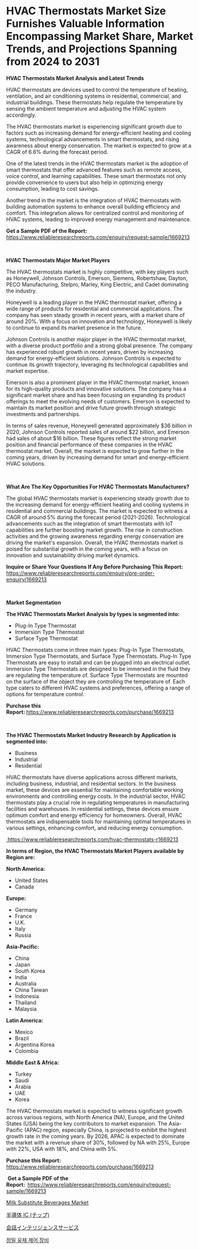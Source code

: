 <p><h1>HVAC Thermostats Market Size Furnishes Valuable Information Encompassing Market Share, Market Trends, and Projections Spanning from 2024 to 2031</h1></p><p><strong>HVAC Thermostats Market Analysis and Latest Trends</strong></p>
<p><p>HVAC thermostats are devices used to control the temperature of heating, ventilation, and air conditioning systems in residential, commercial, and industrial buildings. These thermostats help regulate the temperature by sensing the ambient temperature and adjusting the HVAC system accordingly.</p><p>The HVAC thermostats market is experiencing significant growth due to factors such as increasing demand for energy-efficient heating and cooling systems, technological advancements in smart thermostats, and rising awareness about energy conservation. The market is expected to grow at a CAGR of 6.6% during the forecast period.</p><p>One of the latest trends in the HVAC thermostats market is the adoption of smart thermostats that offer advanced features such as remote access, voice control, and learning capabilities. These smart thermostats not only provide convenience to users but also help in optimizing energy consumption, leading to cost savings.</p><p>Another trend in the market is the integration of HVAC thermostats with building automation systems to enhance overall building efficiency and comfort. This integration allows for centralized control and monitoring of HVAC systems, leading to improved energy management and maintenance.</p></p>
<p><strong>Get a Sample PDF of the Report:&nbsp;</strong> <a href="https://www.reliableresearchreports.com/enquiry/request-sample/1669213">https://www.reliableresearchreports.com/enquiry/request-sample/1669213</a></p>
<p>&nbsp;</p>
<p><strong>HVAC Thermostats Major Market Players</strong></p>
<p><p>The HVAC thermostats market is highly competitive, with key players such as Honeywell, Johnson Controls, Emerson, Siemens, Robertshaw, Dayton, PECO Manufacturing, Stelpro, Marley, King Electric, and Cadet dominating the industry.</p><p>Honeywell is a leading player in the HVAC thermostat market, offering a wide range of products for residential and commercial applications. The company has seen steady growth in recent years, with a market share of around 20%. With a focus on innovation and technology, Honeywell is likely to continue to expand its market presence in the future.</p><p>Johnson Controls is another major player in the HVAC thermostat market, with a diverse product portfolio and a strong global presence. The company has experienced robust growth in recent years, driven by increasing demand for energy-efficient solutions. Johnson Controls is expected to continue its growth trajectory, leveraging its technological capabilities and market expertise.</p><p>Emerson is also a prominent player in the HVAC thermostat market, known for its high-quality products and innovative solutions. The company has a significant market share and has been focusing on expanding its product offerings to meet the evolving needs of customers. Emerson is expected to maintain its market position and drive future growth through strategic investments and partnerships.</p><p>In terms of sales revenue, Honeywell generated approximately $36 billion in 2020, Johnson Controls reported sales of around $22 billion, and Emerson had sales of about $16 billion. These figures reflect the strong market position and financial performance of these companies in the HVAC thermostat market. Overall, the market is expected to grow further in the coming years, driven by increasing demand for smart and energy-efficient HVAC solutions.</p></p>
<p>&nbsp;</p>
<p><strong>What Are The Key Opportunities For HVAC Thermostats Manufacturers?</strong></p>
<p><p>The global HVAC thermostats market is experiencing steady growth due to the increasing demand for energy-efficient heating and cooling systems in residential and commercial buildings. The market is expected to witness a CAGR of around 5% during the forecast period (2021-2026). Technological advancements such as the integration of smart thermostats with IoT capabilities are further boosting market growth. The rise in construction activities and the growing awareness regarding energy conservation are driving the market's expansion. Overall, the HVAC thermostats market is poised for substantial growth in the coming years, with a focus on innovation and sustainability driving market dynamics.</p></p>
<p><strong>Inquire or Share Your Questions If Any Before Purchasing This Report:</strong> <a href="https://www.reliableresearchreports.com/enquiry/pre-order-enquiry/1669213">https://www.reliableresearchreports.com/enquiry/pre-order-enquiry/1669213</a></p>
<p>&nbsp;</p>
<p><strong>Market Segmentation</strong></p>
<p><strong>The HVAC Thermostats Market Analysis by types is segmented into:</strong></p>
<p><ul><li>Plug-In Type Thermostat</li><li>Immersion Type Thermostat</li><li>Surface Type Thermostat</li></ul></p>
<p><p>HVAC Thermostats come in three main types: Plug-In Type Thermostats, Immersion Type Thermostats, and Surface Type Thermostats. Plug-In Type Thermostats are easy to install and can be plugged into an electrical outlet. Immersion Type Thermostats are designed to be immersed in the fluid they are regulating the temperature of. Surface Type Thermostats are mounted on the surface of the object they are controlling the temperature of. Each type caters to different HVAC systems and preferences, offering a range of options for temperature control.</p></p>
<p><strong>Purchase this Report:&nbsp;</strong><a href="https://www.reliableresearchreports.com/purchase/1669213">https://www.reliableresearchreports.com/purchase/1669213</a></p>
<p>&nbsp;</p>
<p><strong>The HVAC Thermostats Market Industry Research by Application is segmented into:</strong></p>
<p><ul><li>Business</li><li>Industrial</li><li>Residential</li></ul></p>
<p><p>HVAC thermostats have diverse applications across different markets, including business, industrial, and residential sectors. In the business market, these devices are essential for maintaining comfortable working environments and controlling energy costs. In the industrial sector, HVAC thermostats play a crucial role in regulating temperatures in manufacturing facilities and warehouses. In residential settings, these devices ensure optimum comfort and energy efficiency for homeowners. Overall, HVAC thermostats are indispensable tools for maintaining optimal temperatures in various settings, enhancing comfort, and reducing energy consumption.</p></p>
<p><a href="https://www.reliableresearchreports.com/hvac-thermostats-r1669213">&nbsp;https://www.reliableresearchreports.com/hvac-thermostats-r1669213</a></p>
<p><strong>In terms of Region, the HVAC Thermostats Market Players available by Region are:</strong></p>
<p>
    <p> <strong> North America: </strong>
        <ul>
            <li>United States</li>
            <li>Canada</li>
        </ul>
        </p> 
    <p> <strong> Europe: </strong>
        <ul>
            <li>Germany</li>
            <li>France</li>
            <li>U.K.</li>
            <li>Italy</li>
            <li>Russia</li>
        </ul>
        </p> 
    <p> <strong> Asia-Pacific: </strong>
        <ul>
            <li>China</li>
            <li>Japan</li>
            <li>South Korea</li>
            <li>India</li>
            <li>Australia</li>
            <li>China Taiwan</li>
            <li>Indonesia</li>
            <li>Thailand</li>
            <li>Malaysia</li>
        </ul>
        </p> 
    <p> <strong> Latin America: </strong>
        <ul>
            <li>Mexico</li>
            <li>Brazil</li>
            <li>Argentina Korea</li>
            <li>Colombia</li>
        </ul>
        </p> 
    <p> <strong> Middle East & Africa: </strong>
        <ul>
            <li>Turkey</li>
            <li>Saudi</li>
            <li>Arabia</li>
            <li>UAE</li>
            <li>Korea</li>
        </ul>
    </p>
    </p>
<p><p>The HVAC thermostats market is expected to witness significant growth across various regions, with North America (NA), Europe, and the United States (USA) being the key contributors to market expansion. The Asia-Pacific (APAC) region, especially China, is projected to exhibit the highest growth rate in the coming years. By 2026, APAC is expected to dominate the market with a revenue share of 30%, followed by NA with 25%, Europe with 22%, USA with 18%, and China with 5%.</p></p>
<p><strong>Purchase this Report: </strong><a href="https://www.reliableresearchreports.com/purchase/1669213">https://www.reliableresearchreports.com/purchase/1669213</a></p>
<p>&nbsp;<strong>Get a Sample PDF of the Report:&nbsp;&nbsp;</strong><a href="https://www.reliableresearchreports.com/enquiry/request-sample/1669213">https://www.reliableresearchreports.com/enquiry/request-sample/1669213</a></p>
<p><strong></strong></p>
<p><p><a href="https://github.com/Sherrillcrooksxa8i18ucf2m/Market-Research-Report-List-3/blob/main/milk-substitute-beverages-market.md">Milk Substitute Beverages Market</a></p><p><a href="https://github.com/dzy793153605/Market-Research-Report-List-2/blob/main/9855087154296.md">半導体 IC (チップ)</a></p><p><a href="https://github.com/EthanMorar2011/Market-Research-Report-List-2/blob/main/8231121154297.md">会話インテリジェンスサービス</a></p><p><a href="https://github.com/Jackieshlerin98056/Market-Research-Report-List-1/blob/main/3943749164908.md">정밀 유체 제어 장비</a></p></p>